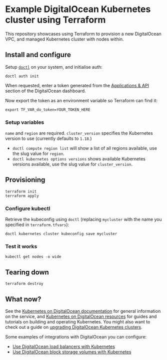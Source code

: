 # Example DigitalOcean Kubernetes cluster using Terraform

This repository showcases using Terraform to provision a new DigitalOcean VPC, and managed Kubernetes cluster with nodes within.

## Install and configure

Setup [`doctl`](https://github.com/digitalocean/doctl) on your system, and initialise auth:

```shell
doctl auth init
```

When requested, enter a token generated from the [Applications & API](https://cloud.digitalocean.com/account/api/tokens) section of the DigitalOcean dashboard.

Now export the token as an environment variable so Terraform can find it:

```shell
export TF_VAR_do_token=YOUR_TOKEN_HERE
```

### Setup variables

`name` and `region` are required. `cluster_version` specifies the Kubernetes version to use (currently defaults to `1.18`.)

* `doctl compute region list` will show a list of all regions available, use the slug value for `region`.
* `doctl kubernetes options versions` shows available Kubernetes versions available, use the slug value for `cluster_version`.

## Provisioning

```shell
terraform init
terraform apply
```

### Configure kubectl

Retrieve the kubeconfig using `doctl` (replacing `mycluster` with the name you specified in `terraform.tfvars`):

```shell
doctl kubernetes cluster kubeconfig save mycluster
```

### Test it works

```shell
kubectl get nodes -o wide
```

## Tearing down

```shell
terraform destroy
```

## What now?

See the [Kubernetes on DigitalOcean documentation](https://www.digitalocean.com/docs/kubernetes/) for general information on the service,
and [Kubernetes on DigitalOcean resources](https://www.digitalocean.com/resources/kubernetes/) for guides and tutorials on building
and operating Kubernetes. You might also want to check out a guide on [upgrading DigitalOcean Kubernetes clusters](https://www.digitalocean.com/docs/kubernetes/how-to/upgrade-cluster/).

Some examples of integrations with DigitalOcean you can configure:

* [Use DigitalOcean load balancers with Kubernetes](https://www.digitalocean.com/docs/kubernetes/how-to/add-load-balancers/)
* [Use DigitalOcean block storage volumes with Kubernetes](https://www.digitalocean.com/docs/kubernetes/how-to/add-volumes/)

